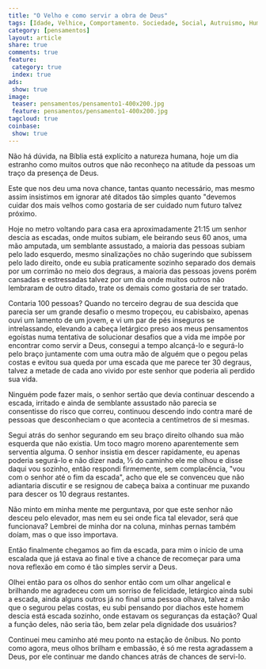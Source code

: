 ```yaml
---
title: "O Velho e como servir a obra de Deus"
tags: [Idade, Velhice, Comportamento. Sociedade, Social, Autruismo, Humanidade, Deus, Obra de Deus, Missão]
category: [pensamentos]
layout: article
share: true
comments: true
feature:
 category: true
 index: true
ads: 
 show: true
image:
 teaser: pensamentos/pensamento1-400x200.jpg
 feature: pensamentos/pensamento1-400x200.jpg
tagcloud: true
coinbase:
 show: true
--- 
```

Não há dúvida, na Bíblia está explícito a natureza humana, hoje um dia estranho 
como muitos outros que não reconheço na atitude da pessoas um traço da presença 
de Deus.
<!--more-->

Este que nos deu uma nova chance, tantas quanto necessário, mas mesmo assim 
insistimos em ignorar até ditados tão simples quanto "devemos cuidar dos mais 
velhos como gostaria de ser cuidado num futuro talvez próximo.

Hoje no metro voltando para casa era aproximadamente 21:15 um senhor descia as 
escadas, onde muitos subiam, ele beirando seus 60 anos, uma mão amputada, um 
semblante assustado, a maioria das pessoas subiam pelo lado esquerdo, mesmo 
sinalizações no chão sugerindo que subissem pelo lado direito, onde eu subia 
praticamente sozinho separado dos demais por um corrimão no meio dos degraus, a 
maioria das pessoas jovens porém cansadas e estressadas talvez por um dia onde 
muitos outros não lembraram de outro ditado, trate os demais como gostaria de 
ser tratado. 

Contaria 100 pessoas? Quando no terceiro degrau de sua descida que parecia ser 
um grande desafio o mesmo tropeçou, eu cabisbaixo, apenas ouvi um lamento de um 
jovem, e vi um par de pés inseguros se intrelassando, elevando a cabeça 
letárgico preso aos meus pensamentos egoístas numa tentativa de solucionar 
desafios que a vida me impõe por encontrar como servir a Deus, consegui a tempo 
alcançá-lo e segurá-lo pelo braço juntamente com uma outra mão de alguém que o 
pegou pelas costas e evitou sua queda por uma escada que me parece ter 30 
degraus, talvez a metade de cada ano vivido por este senhor que poderia ali 
perdido sua vida.

Ninguém pode fazer mais, o senhor sertão que devia continuar descendo a escada, 
irritado e ainda de semblante assustado não parecia se consentisse do risco que 
correu, continuou descendo indo contra maré de pessoas que desconheciam o que 
acontecia a centímetros de si mesmas.

Segui atrás do senhor segurando em seu braço direito olhando sua mão esquerda 
que não existia. Um toco magro moreno aparentemente sem serventia alguma. O 
senhor insistia em descer rapidamente, eu apenas poderia segurá-lo e não dizer 
nada, ⅓ do caminho ele me olhou e disse daqui vou sozinho, então respondi 
firmemente, sem complacência, "vou com o senhor até o fim da escada", acho que 
ele se convenceu que não adiantaria discutir e se resignou de cabeça baixa a 
continuar me puxando para descer os 10 degraus restantes.

Não minto em minha mente me perguntava, por que este senhor não desceu pelo 
elevador, mas nem eu sei onde fica tal elevador, será que funcionava? Lembrei 
de minha dor na coluna, minhas pernas também doíam, mas o que isso importava.

Então finalmente chegamos ao fim da escada, para mim o início de uma escalada 
que já estava ao final e tive a chance de recomeçar para uma nova reflexão em 
como é tão simples servir a Deus. 

Olhei então para os olhos do senhor então com um olhar angelical e brilhando me 
agradeceu com um sorriso de felicidade, letárgico ainda subi a escada, ainda 
alguns outros já no final uma pessoa olhava, talvez a mão que o segurou pelas 
costas, eu subi pensando por diachos este homem descia está escada sozinho, 
onde estavam os seguranças da estação? Qual a função deles, não seria tão, bem 
zelar pela dignidade dos usuários?

Continuei meu caminho até meu ponto na estação de ônibus. No ponto como agora, 
meus olhos brilham e embassão, é só me resta agradassem a Deus, por ele 
continuar me dando chances atrás de chances de servi-lo.